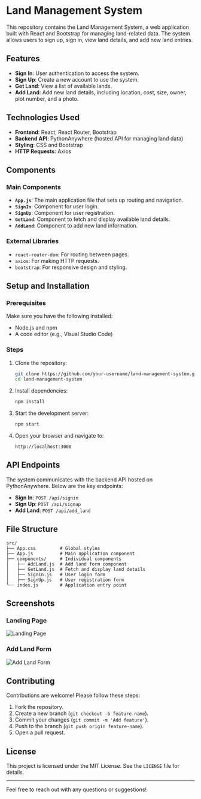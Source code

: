 # Land Management System

This repository contains the Land Management System, a web application built with React and Bootstrap for managing land-related data. The system allows users to sign up, sign in, view land details, and add new land entries.

## Features

- **Sign In**: User authentication to access the system.
- **Sign Up**: Create a new account to use the system.
- **Get Land**: View a list of available lands.
- **Add Land**: Add new land details, including location, cost, size, owner, plot number, and a photo.

## Technologies Used

- **Frontend**: React, React Router, Bootstrap
- **Backend API**: PythonAnywhere (hosted API for managing land data)
- **Styling**: CSS and Bootstrap
- **HTTP Requests**: Axios

## Components

### Main Components
- **`App.js`**: The main application file that sets up routing and navigation.
- **`SignIn`**: Component for user login.
- **`SignUp`**: Component for user registration.
- **`GetLand`**: Component to fetch and display available land details.
- **`AddLand`**: Component to add new land information.

### External Libraries
- `react-router-dom`: For routing between pages.
- `axios`: For making HTTP requests.
- `bootstrap`: For responsive design and styling.

## Setup and Installation

### Prerequisites

Make sure you have the following installed:

- Node.js and npm
- A code editor (e.g., Visual Studio Code)

### Steps

1. Clone the repository:

   ```bash
   git clone https://github.com/your-username/land-management-system.git
   cd land-management-system
   ```

2. Install dependencies:

   ```bash
   npm install
   ```

3. Start the development server:

   ```bash
   npm start
   ```

4. Open your browser and navigate to:

   ```
   http://localhost:3000
   ```

## API Endpoints

The system communicates with the backend API hosted on PythonAnywhere. Below are the key endpoints:

- **Sign In**: `POST /api/signin`
- **Sign Up**: `POST /api/signup`
- **Add Land**: `POST /api/add_land`

## File Structure

```plaintext
src/
├── App.css         # Global styles
├── App.js          # Main application component
├── components/     # Individual components
│   ├── AddLand.js  # Add land form component
│   ├── GetLand.js  # Fetch and display land details
│   ├── SignIn.js   # User login form
│   ├── SignUp.js   # User registration form
└── index.js        # Application entry point
```

## Screenshots

### Landing Page
![Landing Page](link-to-screenshot)

### Add Land Form
![Add Land Form](link-to-screenshot)

## Contributing

Contributions are welcome! Please follow these steps:

1. Fork the repository.
2. Create a new branch (`git checkout -b feature-name`).
3. Commit your changes (`git commit -m 'Add feature'`).
4. Push to the branch (`git push origin feature-name`).
5. Open a pull request.

## License

This project is licensed under the MIT License. See the `LICENSE` file for details.

---

Feel free to reach out with any questions or suggestions!
